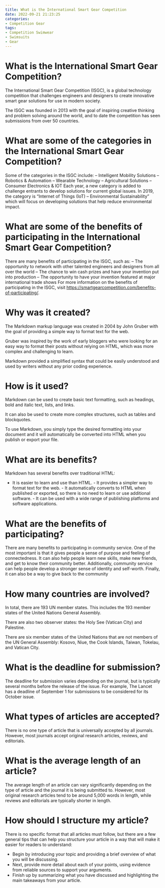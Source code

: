 ```yaml
---
title: What is the International Smart Gear Competition
date: 2022-09-21 21:23:25
categories:
- Competition Gear
tags:
- Competition Swimwear
- Swimsuits
- Gear
---
```



#  What is the International Smart Gear Competition?

The International Smart Gear Competition (ISGC), is a global technology competition that challenges engineers and designers to create innovative smart gear solutions for use in modern society. 

The ISGC was founded in 2013 with the goal of inspiring creative thinking and problem solving around the world, and to date the competition has seen submissions from over 50 countries. 

# What are some of the categories in the International Smart Gear Competition?

Some of the categories in the ISGC include: 
– Intelligent Mobility Solutions 
– Robotics & Automation 
– Wearable Technology 
– Agricultural Solutions 
– Consumer Electronics & IOT 
Each year, a new category is added to challenge entrants to develop solutions for current global issues. In 2019, the category is “Internet of Things (IoT) – Environmental Sustainability” which will focus on developing solutions that help reduce environmental impact. 

# What are some of the benefits of participating in the International Smart Gear Competition?

There are many benefits of participating in the ISGC, such as: 
– The opportunity to network with other talented engineers and designers from all over the world 
– The chance to win cash prizes and have your invention put into production 
– The opportunity to have your invention featured at major international trade shows 
For more information on the benefits of participating in the ISGC, visit https://smartgearcompetition.com/benefits-of-participating/.

#  Why was it created?

The Markdown markup language was created in 2004 by John Gruber with the goal of providing a simple way to format text for the web.

Gruber was inspired by the work of early bloggers who were looking for an easy way to format their posts without relying on HTML, which was more complex and challenging to learn.

Markdown provided a simplified syntax that could be easily understood and used by writers without any prior coding experience.

# How is it used?

Markdown can be used to create basic text formatting, such as headings, bold and italic text, lists, and links.

It can also be used to create more complex structures, such as tables and blockquotes.

To use Markdown, you simply type the desired formatting into your document and it will automatically be converted into HTML when you publish or export your file.

# What are its benefits?

Markdown has several benefits over traditional HTML:

- It is easier to learn and use than HTML. - It provides a simpler way to format text for the web. - It automatically converts to HTML when published or exported, so there is no need to learn or use additional software. - It can be used with a wide range of publishing platforms and software applications.

#  What are the benefits of participating?

There are many benefits to participating in community service. One of the most important is that it gives people a sense of purpose and feeling of connectedness. It can also help people learn new skills, make new friends, and get to know their community better. Additionally, community service can help people develop a stronger sense of identity and self-worth. Finally, it can also be a way to give back to the community

#  How many countries are involved?

In total, there are 193 UN member states. This includes the 193 member states of the United Nations General Assembly.

There are also two observer states: the Holy See (Vatican City) and Palestine.

There are six member states of the United Nations that are not members of the UN General Assembly: Kosovo, Niue, the Cook Islands, Taiwan, Tokelau, and Vatican City.

#  What is the deadline for submission?

The deadline for submission varies depending on the journal, but is typically several months before the release of the issue. For example, The Lancet has a deadline of September 1 for submissions to be considered for its October issue.

# What types of articles are accepted?

There is no one type of article that is universally accepted by all journals. However, most journals accept original research articles, reviews, and editorials.

# What is the average length of an article?

The average length of an article can vary significantly depending on the type of article and the journal it is being submitted to. However, most original research articles tend to be around 5,000 words in length, while reviews and editorials are typically shorter in length.

# How should I structure my article?

There is no specific format that all articles must follow, but there are a few general tips that can help you structure your article in a way that will make it easier for readers to understand:


- Begin by introducing your topic and providing a brief overview of what you will be discussing.
- Next, provide more detail about each of your points, using evidence from reliable sources to support your arguments.
- Finish up by summarizing what you have discussed and highlighting the main takeaways from your article.